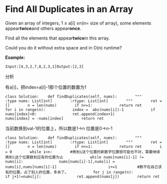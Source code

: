 # Find All Duplicates in an Array

Given an array of integers, 1 ≤ a\[i\] ≤n\(n= size of array\), some elements appear**twice**and others appear**once**.

Find all the elements that appear**twice**in this array.

Could you do it without extra space and in O\(n\) runtime?

**Example:**

```text
Input:[4,3,2,7,8,2,3,1]Output:[2,3]
```

分析

有a\[i\]，把index=a\[i\]-1那个位置的数置为1

```text
class Solution:    def findDuplicates(self, nums):        """        :type nums: List[int]        :rtype: List[int]        """        ret = []        n = len(nums)        if n<=1:            return ret        for i in range(n):            index =  abs(nums[i])-1            if nums[index]<0:                ret.append(index+1)            nums[index] = -nums[index]        return ret
```

当前数换到val-1的位置上，所以数是1-&gt;n 位置是0-&gt;n-1

```text
class Solution:    def findDuplicates(self, nums):        """        :type nums: List[int]        :rtype: List[int]        """        ret = []        n = len(nums)        if n<=1:            return ret        i = 0        while i<n:        #换到i这个位置的新数字位置很可能也不对，需要继续换到i这个位置数到应有的位置为止            while nums[nums[i]-1] != nums[i]:                nums[nums[i]-1],nums[i] = nums[i],nums[nums[i]-1]                       i+=1         #数不在自己该有的位置，占了别人的位置，多余了。           for j in range(n):            if j+1!=nums[j]:                ret.append(nums[j])        return ret
```

